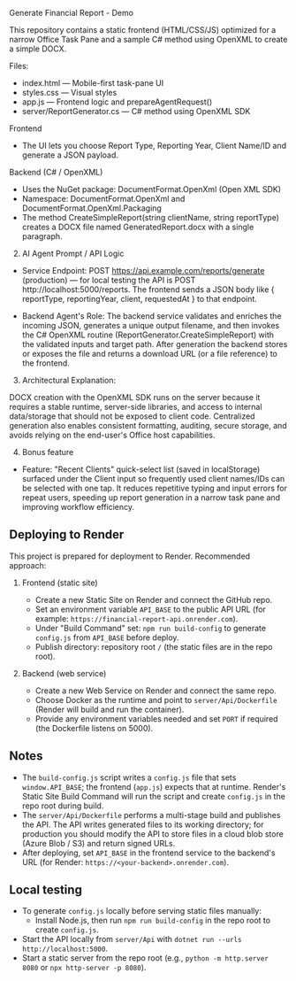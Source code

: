 Generate Financial Report - Demo

This repository contains a static frontend (HTML/CSS/JS) optimized for a narrow Office Task Pane and a sample C# method using OpenXML to create a simple DOCX.

Files:
- index.html — Mobile-first task-pane UI
- styles.css — Visual styles
- app.js — Frontend logic and prepareAgentRequest()
- server/ReportGenerator.cs — C# method using OpenXML SDK

Frontend
- The UI lets you choose Report Type, Reporting Year, Client Name/ID and generate a JSON payload.

Backend (C# / OpenXML)
- Uses the NuGet package: DocumentFormat.OpenXml (Open XML SDK)
- Namespace: DocumentFormat.OpenXml and DocumentFormat.OpenXml.Packaging
- The method CreateSimpleReport(string clientName, string reportType) creates a DOCX file named GeneratedReport.docx with a single paragraph.

2. AI Agent Prompt / API Logic

- Service Endpoint: POST https://api.example.com/reports/generate (production) — for local testing the API is POST http://localhost:5000/reports. The frontend sends a JSON body like { reportType, reportingYear, client, requestedAt } to that endpoint.

- Backend Agent's Role: The backend service validates and enriches the incoming JSON, generates a unique output filename, and then invokes the C# OpenXML routine (ReportGenerator.CreateSimpleReport) with the validated inputs and target path. After generation the backend stores or exposes the file and returns a download URL (or a file reference) to the frontend.

3. Architectural Explanation:

DOCX creation with the OpenXML SDK runs on the server because it requires a stable runtime, server-side libraries, and access to internal data/storage that should not be exposed to client code. Centralized generation also enables consistent formatting, auditing, secure storage, and avoids relying on the end-user's Office host capabilities.

4. Bonus feature

- Feature: "Recent Clients" quick-select list (saved in localStorage) surfaced under the Client input so frequently used client names/IDs can be selected with one tap. It reduces repetitive typing and input errors for repeat users, speeding up report generation in a narrow task pane and improving workflow efficiency.

Deploying to Render
-------------------

This project is prepared for deployment to Render. Recommended approach:

1. Frontend (static site)
	- Create a new Static Site on Render and connect the GitHub repo.
	- Set an environment variable `API_BASE` to the public API URL (for example: `https://financial-report-api.onrender.com`).
	- Under "Build Command" set: `npm run build-config` to generate `config.js` from `API_BASE` before deploy.
	- Publish directory: repository root `/` (the static files are in the repo root).

2. Backend (web service)
	- Create a new Web Service on Render and connect the same repo.
	- Choose Docker as the runtime and point to `server/Api/Dockerfile` (Render will build and run the container).
	- Provide any environment variables needed and set `PORT` if required (the Dockerfile listens on 5000).

Notes
-----
- The `build-config.js` script writes a `config.js` file that sets `window.API_BASE`; the frontend (`app.js`) expects that at runtime. Render's Static Site Build Command will run the script and create `config.js` in the repo root during build.
- The `server/Api/Dockerfile` performs a multi-stage build and publishes the API. The API writes generated files to its working directory; for production you should modify the API to store files in a cloud blob store (Azure Blob / S3) and return signed URLs.
- After deploying, set `API_BASE` in the frontend service to the backend's URL (for Render: `https://<your-backend>.onrender.com`).

Local testing
-------------
- To generate `config.js` locally before serving static files manually:
	- Install Node.js, then run `npm run build-config` in the repo root to create `config.js`.
- Start the API locally from `server/Api` with `dotnet run --urls http://localhost:5000`.
- Start a static server from the repo root (e.g., `python -m http.server 8080` or `npx http-server -p 8080`).



